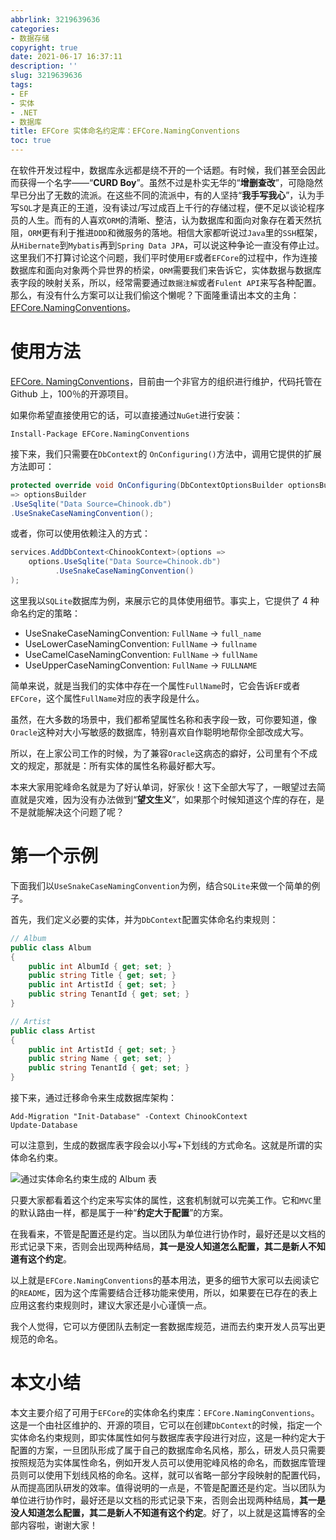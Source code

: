 ```yaml
---
abbrlink: 3219639636
categories:
- 数据存储
copyright: true
date: 2021-06-17 16:37:11
description: ''
slug: 3219639636
tags:
- EF
- 实体
- .NET
- 数据库
title: EFCore 实体命名约定库：EFCore.NamingConventions
toc: true
---
```


在软件开发过程中，数据库永远都是绕不开的一个话题。有时候，我们甚至会因此而获得一个名字——“**CURD Boy**”。虽然不过是朴实无华的“**增删查改**”，可隐隐然早已分出了无数的流派。在这些不同的流派中，有的人坚持“**我手写我心**”，认为手写`SQL`才是真正的王道，没有读过/写过成百上千行的存储过程，便不足以谈论程序员的人生。而有的人喜欢`ORM`的清晰、整洁，认为数据库和面向对象存在着天然抗阻，`ORM`更有利于推进`DDD`和微服务的落地。相信大家都听说过`Java`里的`SSH`框架，从`Hibernate`到`Mybatis`再到`Spring Data JPA`，可以说这种争论一直没有停止过。这里我们不打算讨论这个问题，我们平时使用`EF`或者`EFCore`的过程中，作为连接数据库和面向对象两个异世界的桥梁，`ORM`需要我们来告诉它，实体数据与数据库表字段的映射关系，所以，经常需要通过`数据注解`或者`Fulent API`来写各种配置。那么，有没有什么方案可以让我们偷这个懒呢？下面隆重请出本文的主角：[EFCore.NamingConventions](https://github.com/efcore/EFCore.NamingConventions)。

# 使用方法

[EFCore. NamingConventions](https://github.com/efcore/EFCore.NamingConventions)，目前由一个非官方的组织进行维护，代码托管在 Github 上，100％的开源项目。

如果你希望直接使用它的话，可以直接通过`NuGet`进行安装：  

```shell
Install-Package EFCore.NamingConventions  
```

接下来，我们只需要在`DbContext`的  `OnConfiguring()`方法中，调用它提供的扩展方法即可： 

```csharp 
protected override void OnConfiguring(DbContextOptionsBuilder optionsBuilder)  
=> optionsBuilder  
.UseSqlite("Data Source=Chinook.db")
.UseSnakeCaseNamingConvention();  
```

或者，你可以使用依赖注入的方式：

```csharp
services.AddDbContext<ChinookContext>(options => 
    options.UseSqlite("Data Source=Chinook.db")
          .UseSnakeCaseNamingConvention()
);
```

这里我以`SQLite`数据库为例，来展示它的具体使用细节。事实上，它提供了 4 种命名约定的策略：

* UseSnakeCaseNamingConvention: `FullName` -> `full_name`
* UseLowerCaseNamingConvention: `FullName` -> `fullname`
* UseCamelCaseNamingConvention: `FullName` -> `fullName`
* UseUpperCaseNamingConvention: `FullName` -> `FULLNAME`

简单来说，就是当我们的实体中存在一个属性`FullName`时，它会告诉`EF`或者`EFCore`，这个属性`FullName`对应的表字段是什么。  

虽然，在大多数的场景中，我们都希望属性名称和表字段一致，可你要知道，像`Oracle`这种对大小写敏感的数据库，特别喜欢自作聪明地帮你全部改成大写。

所以，在上家公司工作的时候，为了兼容`Oracle`这病态的癖好，公司里有个不成文的规定，那就是：所有实体的属性名称最好都大写。

本来大家用驼峰命名就是为了好认单词，好家伙！这下全部大写了，一眼望过去简直就是灾难，因为没有办法做到“**望文生义**”，如果那个时候知道这个库的存在，是不是就能解决这个问题了呢？

# 第一个示例

下面我们以`UseSnakeCaseNamingConvention`为例，结合`SQLite`来做一个简单的例子。

首先，我们定义必要的实体，并为`DbContext`配置实体命名约束规则：

```csharp
// Album
public class Album
{
    public int AlbumId { get; set; }
    public string Title { get; set; }
    public int ArtistId { get; set; }
    public string TenantId { get; set; }
}

// Artist
public class Artist
{
    public int ArtistId { get; set; }
    public string Name { get; set; }
    public string TenantId { get; set; }
}
```

接下来，通过迁移命令来生成数据库架构：

```shell
Add-Migration "Init-Database" -Context ChinookContext
Update-Database
```

可以注意到，生成的数据库表字段会以小写+下划线的方式命名。这就是所谓的实体命名约束。

![通过实体命名约束生成的 Album 表](https://i.loli.net/2021/06/18/cSVRWrDTbnv29Ze.png)

只要大家都看着这个约定来写实体的属性，这套机制就可以完美工作。它和`MVC`里的默认路由一样，都是属于一种“**约定大于配置**”的方案。

在我看来，不管是配置还是约定。当以团队为单位进行协作时，最好还是以文档的形式记录下来，否则会出现两种结局，**其一是没人知道怎么配置，其二是新人不知道有这个约定**。

以上就是`EFCore.NamingConventions`的基本用法，更多的细节大家可以去阅读它的`README`，因为这个库需要结合迁移功能来使用，所以，如果要在已存在的表上应用这套约束规则时，建议大家还是小心谨慎一点。

我个人觉得，它可以方便团队去制定一套数据库规范，进而去约束开发人员写出更规范的命名。

# 本文小结

本文主要介绍了可用于`EFCore`的实体命名约束库：`EFCore.NamingConventions`。这是一个由社区维护的、开源的项目，它可以在创建`DbContext`的时候，指定一个实体命名约束规则，即实体属性如何与数据库表字段进行对应，这是一种约定大于配置的方案，一旦团队形成了属于自己的数据库命名风格，那么，研发人员只需要按照规范为实体属性命名，例如开发人员可以使用驼峰风格的命名，而数据库管理员则可以使用下划线风格的命名。这样，就可以省略一部分字段映射的配置代码，从而提高团队研发的效率。值得说明的一点是，不管是配置还是约定。当以团队为单位进行协作时，最好还是以文档的形式记录下来，否则会出现两种结局，**其一是没人知道怎么配置，其二是新人不知道有这个约定**。好了，以上就是这篇博客的全部内容啦，谢谢大家！